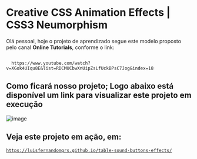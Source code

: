 <h1>Creative CSS Animation Effects | CSS3 Neumorphism</h1>

<p>Olá pessoal, hoje o projeto de aprendizado segue este modelo proposto pelo canal <strong>Online Tutorials</strong>, conforme o link:</p>
<code>
  https://www.youtube.com/watch?v=XGok4UIqu8E&list=RDCMUCbwXnUipZsLfUckBPsC7Jog&index=18
</code>

<h2>Como ficará nosso projeto; Logo abaixo está disponível um link para visualizar este projeto em execução</h2>

![image](https://user-images.githubusercontent.com/72364037/107083290-2a93f780-67d4-11eb-97ca-d9e0aee57c65.png)

<h2>Veja este projeto em ação, em:</h2>

<code>https://luisfernandomgrs.github.io/table-sound-buttons-effects/</code>
